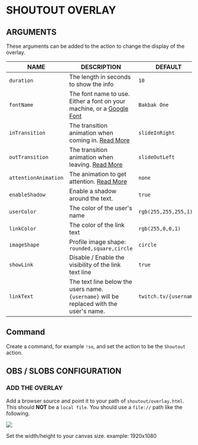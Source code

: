 # SHOUTOUT OVERLAY

## ARGUMENTS

These arguments can be added to the action to change the display of the overlay.

| NAME | DESCRIPTION | DEFAULT |
| --- | --- | --- |
| `duration` | The length in seconds to show the info | `10` |
| `fontName` | The font name to use. Either a font on your machine, or a [Google Font](https://fonts.google.com/) | `Bakbak One` |
| `inTransition` | The transition animation when coming in. [Read More](https://animate.style/) | `slideInRight` |
| `outTransition` | The transition animation when leaving. [Read More](https://animate.style/) | `slideOutLeft` |
| `attentionAnimation` | The animation to get attention. [Read More](https://animate.style/) | `none` |
| `enableShadow` | Enable a shadow around the text. | `true` |
| `userColor` | The color of the user's name | `rgb(255,255,255,1)` |
| `linkColor` | The color of the link text | `rgb(255,0,0,1)` |
| `imageShape` | Profile image shape: `rounded,square,circle` | `circle` |
| `showLink` | Disable / Enable the visibility of the link text line | `true` |
| `linkText` | The text line below the users name. `{username}` will be replaced with the user's name. | `twitch.tv/{username}`
## Command

Create a command, for example `!so`, and set the action to be the `Shoutout` action.


## OBS / SLOBS CONFIGURATION

### ADD THE OVERLAY
Add a browser source and point it to your path of `shoutout/overlay.html`. This should **NOT** be a `local file`. You should use a `file://` path like the following.

![](https://i.imgur.com/D5Dge8f.png)  

Set the width/height to your canvas size. example: 1920x1080
